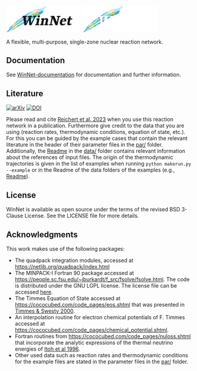 <img src="/doc/doxygen/doxygen_logo/winnet_logo_light_theme.png#gh-light-mode-only" width="40%">
<img src="/doc/doxygen/doxygen_logo/winnet_logo_dark_theme.png#gh-dark-mode-only"  width="40%">

A flexible, multi-purpose, single-zone nuclear reaction network.


## Documentation
See [WinNet-documentation](https://nuc-astro.github.io/WinNet/) for documentation and further information.


## Literature
[![arXiv](https://img.shields.io/badge/arxiv-2305.07048-b31b1b)](https://arxiv.org/abs/2305.07048) 
[![DOI](https://zenodo.org/badge/DOI/10.5281/zenodo.8220549.svg)](https://doi.org/10.5281/zenodo.8220549)



Please read and cite [Reichert et al. 2023](https://ui.adsabs.harvard.edu/abs/2023arXiv230507048R/abstract) when you use this reaction network in a publication. 
Furthermore give credit to the data that you are using (reaction rates, thermodynamic conditions, equation of state, etc.). 
For this you can be guided by the example cases that contain the relevant literature in the header of their parameter files in the [par/](par/) folder. 
Additionally, the [Readme](data/README.md) in the [data/](data/) folder contains relevant information about the references of input files. The origin of
the thermodynamic trajectories is given in the list of examples when running
```python makerun.py --example```
or in the Readme of the data folders of the examples (e.g., [Readme](data/Example_data/Example_MRSN_r_process_winteler/README.md)).


## License
WinNet is available as open source under the terms of the revised BSD 3-Clause License. See the LICENSE file for more details.


## Acknowledgments
This work makes use of the following packages:
- The quadpack integration modules, accessed at https://netlib.org/quadpack/index.html
- The MINPACK-I Fortran 90 package accessed at https://people.sc.fsu.edu/~jburkardt/f_src/fsolve/fsolve.html. The code is distributed under the GNU LGPL license. The license file can be accessed [here](src/external_tools/LICENSE).
- The Timmes Equation of State accessed at https://cococubed.com/code_pages/eos.shtml that was presented in [Timmes & Swesty 2000](https://ui.adsabs.harvard.edu/abs/2000ApJS..126..501T/abstract).
- An interpolation routine for electron chemical potentials of F. Timmes accessed at https://cococubed.com/code_pages/chemical_potential.shtml.
- Fortran routines from https://cococubed.com/code_pages/nuloss.shtml that incorporate the analytic expressions of the thermal neutrino energies of [Itoh et al 1996](https://ui.adsabs.harvard.edu/abs/1996ApJS..102..411I/abstract).
- Other used data such as reaction rates and thermodynamic conditions for the example files are stated in the parameter files in the [par/](par/) folder.
